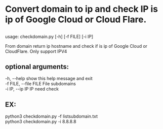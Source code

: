 # Convert domain to ip and check IP is ip of Google Cloud or Cloud Flare.
## 
usage: checkdomain.py [-h] [-f FILE] [-i IP]

From domain return ip hostname and check if is ip of Google Cloud or CloudFlare. Only support IPV4

## optional arguments:
  -h, --help            show this help message and exit\
  -f FILE, --file FILE  File subdomains\
  -i IP, --ip IP        IP need check
## EX:
 python3 checkdomain.py -f listsubdomain.txt\
 python3 checkdomain.py -i 8.8.8.8
